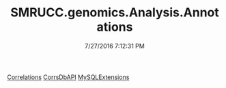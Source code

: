 ﻿---
title: SMRUCC.genomics.Analysis.Annotations
date: 7/27/2016 7:12:31 PM
---

[Correlations](T-SMRUCC.genomics.Analysis.Annotations.Correlations.html)
[CorrsDbAPI](T-SMRUCC.genomics.Analysis.Annotations.CorrsDbAPI.html)
[MySQLExtensions](T-SMRUCC.genomics.Analysis.Annotations.MySQLExtensions.html)
